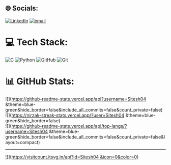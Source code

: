 
## 🌐 Socials:
[![LinkedIn](https://img.shields.io/badge/LinkedIn-%230077B5.svg?logo=linkedin&logoColor=white)](https://linkedin.com/in/sitesh-kumar-saha-08431727b) [![email](https://img.shields.io/badge/Email-D14836?logo=gmail&logoColor=white)](mailto:siteshsaha744@gmail.com) 

# 💻 Tech Stack:
![C](https://img.shields.io/badge/c-%2300599C.svg?style=for-the-badge&logo=c&logoColor=white) ![Python](https://img.shields.io/badge/python-3670A0?style=for-the-badge&logo=python&logoColor=ffdd54) ![GitHub](https://img.shields.io/badge/github-%23121011.svg?style=for-the-badge&logo=github&logoColor=white) ![Git](https://img.shields.io/badge/git-%23F05033.svg?style=for-the-badge&logo=git&logoColor=white)
# 📊 GitHub Stats:
![](https://github-readme-stats.vercel.app/api?username=Sitesh04 &theme=blue-green&hide_border=false&include_all_commits=false&count_private=false)<br/>
![](https://nirzak-streak-stats.vercel.app/?user=Sitesh04 &theme=blue-green&hide_border=false)<br/>
![](https://github-readme-stats.vercel.app/api/top-langs/?username=Sitesh04 &theme=blue-green&hide_border=false&include_all_commits=false&count_private=false&layout=compact)

---
[![](https://visitcount.itsvg.in/api?id=Sitesh04 &icon=0&color=0)](https://visitcount.itsvg.in)

<!-- Proudly created with GPRM ( https://gprm.itsvg.in ) -->
